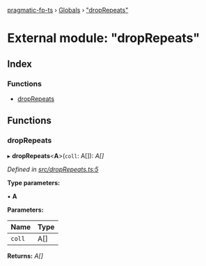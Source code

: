 [pragmatic-fp-ts](../README.md) › [Globals](../globals.md) › ["dropRepeats"](_droprepeats_.md)

# External module: "dropRepeats"

## Index

### Functions

* [dropRepeats](_droprepeats_.md#droprepeats)

## Functions

###  dropRepeats

▸ **dropRepeats**<**A**>(`coll`: A[]): *A[]*

*Defined in [src/dropRepeats.ts:5](https://github.com/hermann-p/pragmatic-fp-ts/blob/472cce0/src/dropRepeats.ts#L5)*

**Type parameters:**

▪ **A**

**Parameters:**

Name | Type |
------ | ------ |
`coll` | A[] |

**Returns:** *A[]*
